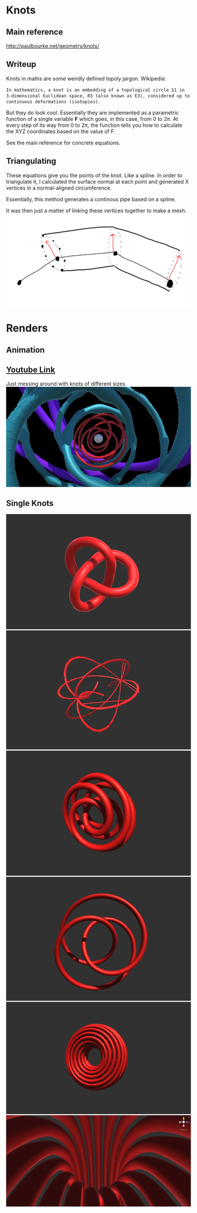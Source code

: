 # Knots

## Main reference
http://paulbourke.net/geometry/knots/

## Writeup


Knots in maths are some weirdly defined topoly jargon. 
Wikipedia:

    In mathematics, a knot is an embedding of a topological circle S1 in 3-dimensional Euclidean space, R3 (also known as E3), considered up to continuous deformations (isotopies).

But they do look cool. Essentially they are implemented as a parametric function of a single variable **F** which goes, in this case, from 0 to 2π. At every step of its way from 0 to 2π, the function tells you how to calculate the XYZ coordinates based on the value of F.

See the main reference for concrete equations.

## Triangulating
These equations give you the points of the knot. Like a spline. In order to triangulate it, I calculated the surface normal at each point and generated X vertices in a normal-aligned circumference. 

Essentially, this method generates a continous pipe based on a spline.

It was then just a matter of linking these vertices together to make a mesh.
![Algorithm](Renders/Algorithm.png "Algorithm")

# Renders

## Animation
## [Youtube Link](https://www.youtube.com/watch?v=3tbUSpIiOCI)
Just messing around with knots of different sizes. 
![Algorithm](Renders/Animation.png "Algorithm")

## Single Knots

![Algorithm](Renders/Knot1.png "Algorithm")
![Algorithm](Renders/Knot2.png "Algorithm")
![Algorithm](Renders/Knot3.png "Algorithm")
![Algorithm](Renders/Knot4.png "Algorithm")
![Algorithm](Renders/Knot5.png "Algorithm")
![Algorithm](Renders/Knot5Inside.png "Algorithm")






